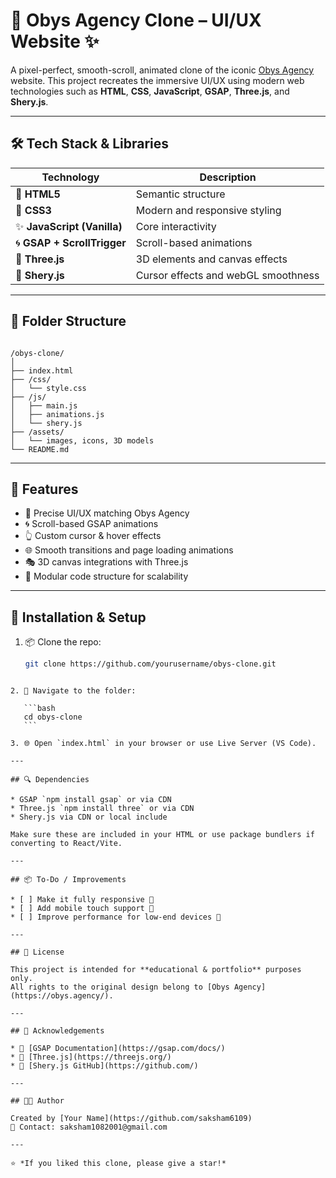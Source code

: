 
# 🎨 Obys Agency Clone – UI/UX Website ✨

A pixel-perfect, smooth-scroll, animated clone of the iconic [Obys Agency](https://obys.agency/) website. This project recreates the immersive UI/UX using modern web technologies such as **HTML**, **CSS**, **JavaScript**, **GSAP**, **Three.js**, and **Shery.js**.

---

## 🛠️ Tech Stack & Libraries

| Technology | Description |
|------------|-------------|
| 🧱 **HTML5** | Semantic structure |
| 🎨 **CSS3** | Modern and responsive styling |
| ✨ **JavaScript (Vanilla)** | Core interactivity |
| 🌀 **GSAP + ScrollTrigger** | Scroll-based animations |
| 🌌 **Three.js** | 3D elements and canvas effects |
| 🎥 **Shery.js** | Cursor effects and webGL smoothness |

---

## 📂 Folder Structure

```

/obys-clone/
│
├── index.html
├── /css/
│   └── style.css
├── /js/
│   ├── main.js
│   ├── animations.js
│   └── shery.js
├── /assets/
│   └── images, icons, 3D models
└── README.md

````

---

## 🔧 Features

- 🎯 Precise UI/UX matching Obys Agency
- 🌀 Scroll-based GSAP animations
- 👆 Custom cursor & hover effects
- 🌐 Smooth transitions and page loading animations
- 🎭 3D canvas integrations with Three.js
- 🧩 Modular code structure for scalability

---

## 🚦 Installation & Setup

1. 📦 Clone the repo:
   ```bash
   git clone https://github.com/yourusername/obys-clone.git
````

2. 🚀 Navigate to the folder:

   ```bash
   cd obys-clone
   ```

3. 🌐 Open `index.html` in your browser or use Live Server (VS Code).

---

## 🔍 Dependencies

* GSAP `npm install gsap` or via CDN
* Three.js `npm install three` or via CDN
* Shery.js via CDN or local include

Make sure these are included in your HTML or use package bundlers if converting to React/Vite.

---

## 📦 To-Do / Improvements

* [ ] Make it fully responsive 📱
* [ ] Add mobile touch support 🤳
* [ ] Improve performance for low-end devices 🐢

---

## 📄 License

This project is intended for **educational & portfolio** purposes only.
All rights to the original design belong to [Obys Agency](https://obys.agency/).

---

## 🙌 Acknowledgements

* 🔗 [GSAP Documentation](https://gsap.com/docs/)
* 🔗 [Three.js](https://threejs.org/)
* 🔗 [Shery.js GitHub](https://github.com/)

---

## 🧑‍💻 Author

Created by [Your Name](https://github.com/saksham6109)
📧 Contact: saksham1082001@gmail.com

---

⭐ *If you liked this clone, please give a star!*


